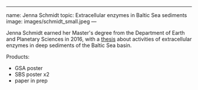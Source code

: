 ---
name: Jenna Schmidt
topic: Extracellular enzymes in Baltic Sea sediments
image: images/schmidt_small.jpeg
—

Jenna Schmidt earned her Master's degree from the Department of Earth and Planetary Sciences in 2016, with a [thesis](http://trace.tennessee.edu/utk_gradthes/4072/) about activities of extracellular enzymes in deep sediments of the Baltic Sea basin. 

Products:
 * GSA poster
 * SBS poster x2
 * paper in prep
